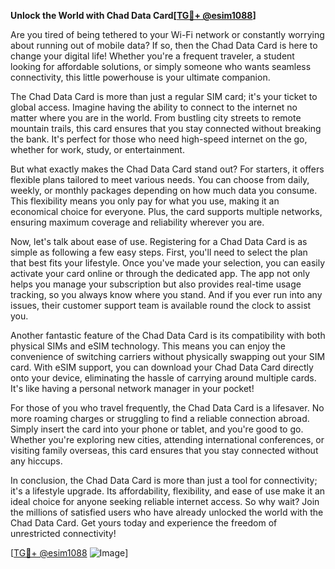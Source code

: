 **Unlock the World with Chad Data Card[[TG💪+ @esim1088](https://t.me/s/esim1088)]**

Are you tired of being tethered to your Wi-Fi network or constantly worrying about running out of mobile data? If so, then the Chad Data Card is here to change your digital life! Whether you're a frequent traveler, a student looking for affordable solutions, or simply someone who wants seamless connectivity, this little powerhouse is your ultimate companion.

The Chad Data Card is more than just a regular SIM card; it's your ticket to global access. Imagine having the ability to connect to the internet no matter where you are in the world. From bustling city streets to remote mountain trails, this card ensures that you stay connected without breaking the bank. It's perfect for those who need high-speed internet on the go, whether for work, study, or entertainment.

But what exactly makes the Chad Data Card stand out? For starters, it offers flexible plans tailored to meet various needs. You can choose from daily, weekly, or monthly packages depending on how much data you consume. This flexibility means you only pay for what you use, making it an economical choice for everyone. Plus, the card supports multiple networks, ensuring maximum coverage and reliability wherever you are.

Now, let's talk about ease of use. Registering for a Chad Data Card is as simple as following a few easy steps. First, you'll need to select the plan that best fits your lifestyle. Once you've made your selection, you can easily activate your card online or through the dedicated app. The app not only helps you manage your subscription but also provides real-time usage tracking, so you always know where you stand. And if you ever run into any issues, their customer support team is available round the clock to assist you.

Another fantastic feature of the Chad Data Card is its compatibility with both physical SIMs and eSIM technology. This means you can enjoy the convenience of switching carriers without physically swapping out your SIM card. With eSIM support, you can download your Chad Data Card directly onto your device, eliminating the hassle of carrying around multiple cards. It's like having a personal network manager in your pocket!

For those of you who travel frequently, the Chad Data Card is a lifesaver. No more roaming charges or struggling to find a reliable connection abroad. Simply insert the card into your phone or tablet, and you're good to go. Whether you're exploring new cities, attending international conferences, or visiting family overseas, this card ensures that you stay connected without any hiccups.

In conclusion, the Chad Data Card is more than just a tool for connectivity; it's a lifestyle upgrade. Its affordability, flexibility, and ease of use make it an ideal choice for anyone seeking reliable internet access. So why wait? Join the millions of satisfied users who have already unlocked the world with the Chad Data Card. Get yours today and experience the freedom of unrestricted connectivity! 

[[TG💪+ @esim1088](https://t.me/s/esim1088) ![Image](https://i.postimg.cc/Y0z9fWf4/image.png)]